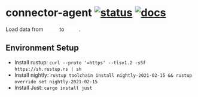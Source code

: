 # connector-agent [![status][ci_badge]][ci_page] [![docs][docs_badge]][docs_page]

[ci_badge]: https://github.com/sfu-db/connector-agent/workflows/ci/badge.svg
[ci_page]: https://github.com/sfu-db/connector-agent/actions

[docs_badge]: https://github.com/sfu-db/connector-agent/workflows/docs/badge.svg
[docs_page]: https://sfu-db.github.io/connector-agent/connector_agent/

Load data from <img src="assets/sources.gif" width="7%"/> to <img src="assets/destinations.gif" width="7%"/>.
## Environment Setup
* Install rustup: `curl --proto '=https' --tlsv1.2 -sSf https://sh.rustup.rs | sh`
* Install nightly: `rustup toolchain install nightly-2021-02-15 && rustup override set nightly-2021-02-15`
* Install Just: `cargo install just`
